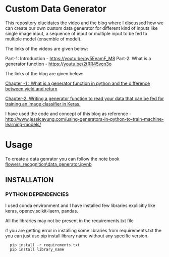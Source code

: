 ﻿# Custom Data Generator
 
 This repository elucidates the video and the blog where I discussed how we can create our own custom data generator for different kind of inputs like single image input, a sequence of input or multiple input to be fed to multiple model (ensemble of model).

The links of the videos are given below:

Part-1: Introduction - https://youtu.be/oy5EeamF_M8
Part-2: What is a generator function - https://youtu.be/2tRR45vcn3o

The links of the blog are given below:

[Chapter -1 : What is a generator function in python and the difference between yield and return](https://medium.com/@anuj_shah/creating-custom-data-generator-for-training-deep-learning-models-part-1-5c62b20cff26)

[Chapter-2: Writing a generator function to read your data that can be fed for training an image classifier in Keras.](https://medium.com/@anuj_shah/creating-custom-data-generator-for-training-deep-learning-models-part-2-be9ad08f3f0e)
    
I have used the code and concept of this blog as reference - http://www.jessicayung.com/using-generators-in-python-to-train-machine-learning-models/

# Usage

To create a data genrator you can follow the note book [flowers_recognition\data_generator.ipynb]()

        
## INSTALLATION

### PYTHON DEPENDENCIES
I used conda environment and I have installed few libraries explicitly like keras, opencv,scikit-laern, pandas.

All the libraries may not be present in the requirements.txt file

if you are getting error in installing some libraries from requirements.txt the you can just use pip install library name without any specific version.


      pip install -r requirements.txt
      pip install library_name

